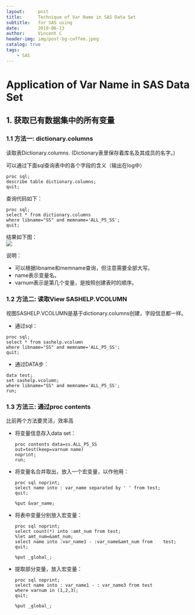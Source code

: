 ```yaml
---
layout:     post
title:      Technique of Var Name in SAS Data Set 
subtitle:   for SAS using
date:       2019-06-13
author:     Vincent C
header-img: img/post-bg-coffee.jpeg
catalog: true
tags:
    - SAS
---  
```


# Application of Var Name in SAS Data Set


## 1. 获取已有数据集中的所有变量

### 1.1 方法一: dictionary.columns

读取表Dictionary.columns. (Dictionary表里保存着库名及其成员的名字。)

可以通过下面sql查询表中的各个字段的含义（输出在log中）

```
proc sql;describe table dictionary.columns;quit;
```
查询代码如下：

```
proc sql;select * from dictionary.columnswhere libname="SS" and memname='ALL_P5_SS';quit;
```
结果如下图：  
![](https://cl.ly/a79f2ae56fd4/Image%2525202019-06-14%252520at%25252011.13.41%252520%2525E4%2525B8%25258A%2525E5%25258D%252588.png)

说明：

* 可以根据libname和memname查询，但注意需要全部大写。  
* name表示变量名。
* varnum表示是第几个变量，是按照创建表时的顺序。


### 1.2 方法二: 读取View SASHELP.VCOLUMN
视图SASHELP.VCOLUMN是基于dictionary.columns创建，字段信息都一样。

* 通过sql：

```
proc sql;select * from sashelp.vcolumnwhere libname="SS" and memname='ALL_P5_SS';quit;```

* 通过DATA步：

```
data test;set sashelp.vcolumn;where libname="SS" and memname='ALL_P5_SS';run;
```

### 1.3 方法三: 通过proc contents
比前两个方法要灵活，效率高

* 将变量信息存入data set：

	```	proc contents data=ss.ALL_P5_SS	out=test(keep=varnum name)	noprint;	run;
	```

* 将变量名合并取出，放入一个宏变量，以作他用：

	```
	proc sql noprint;	select name into : var_name separated by ' ' from test;	quit;	%put &var_name;
	```

* 将表中变量分别放入宏变量：

	```
	proc sql noprint;	select count(*) into :amt_num from test;	%let amt_num=&amt_num;	select name into :var_name1 - :var_name&amt_num from 	test;	quit;	%put _global_;
	```


* 提取部分变量，放入宏变量：

	```
	proc sql noprint;	select name into : var_name1 - : var_name3 from test	where varnum in (1,2,3);	quit;	%put _global_;
	```


